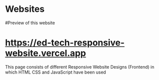 # Websites

#Preview of this website
# https://ed-tech-responsive-website.vercel.app

This page consists of different Responsive Website Designs (Frontend) in which HTML CSS and JavaScript have been used
